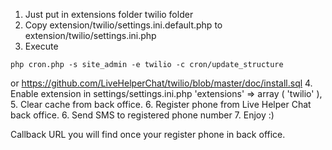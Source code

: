 1. Just put in extensions folder twilio folder
2. Copy extension/twilio/settings.ini.default.php to extension/twilio/settings.ini.php
3. Execute
```
php cron.php -s site_admin -e twilio -c cron/update_structure
```
or https://github.com/LiveHelperChat/twilio/blob/master/doc/install.sql
4. Enable extension in settings/settings.ini.php
'extensions' =>
      array (
        'twilio'
      ),
5. Clear cache from back office.
6. Register phone from Live Helper Chat back office.
6. Send SMS to registered phone number
7. Enjoy :)

Callback URL you will find once your register phone in back office.
